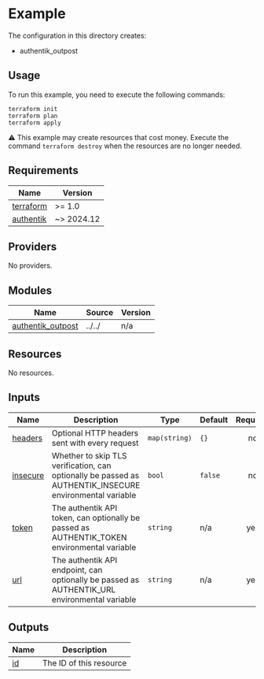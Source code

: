 # Example

The configuration in this directory creates:

* authentik_outpost

## Usage

To run this example, you need to execute the following commands:

```shell
terraform init
terraform plan
terraform apply
```

:warning: This example may create resources that cost money. Execute the
command `terraform destroy` when the resources are no longer needed.

<!-- BEGIN_TF_DOCS -->
## Requirements

| Name | Version |
|------|---------|
| <a name="requirement_terraform"></a> [terraform](#requirement\_terraform) | >= 1.0 |
| <a name="requirement_authentik"></a> [authentik](#requirement\_authentik) | ~> 2024.12 |

## Providers

No providers.

## Modules

| Name | Source | Version |
|------|--------|---------|
| <a name="module_authentik_outpost"></a> [authentik\_outpost](#module\_authentik\_outpost) | ../../ | n/a |

## Resources

No resources.

## Inputs

| Name | Description | Type | Default | Required |
|------|-------------|------|---------|:--------:|
| <a name="input_headers"></a> [headers](#input\_headers) | Optional HTTP headers sent with every request | `map(string)` | `{}` | no |
| <a name="input_insecure"></a> [insecure](#input\_insecure) | Whether to skip TLS verification, can optionally be passed as AUTHENTIK\_INSECURE environmental variable | `bool` | `false` | no |
| <a name="input_token"></a> [token](#input\_token) | The authentik API token, can optionally be passed as AUTHENTIK\_TOKEN environmental variable | `string` | n/a | yes |
| <a name="input_url"></a> [url](#input\_url) | The authentik API endpoint, can optionally be passed as AUTHENTIK\_URL environmental variable | `string` | n/a | yes |

## Outputs

| Name | Description |
|------|-------------|
| <a name="output_id"></a> [id](#output\_id) | The ID of this resource |
<!-- END_TF_DOCS -->
